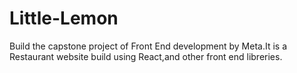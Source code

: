 # Little-Lemon
Build the capstone project of Front End development by Meta.It is a Restaurant website build using React,and other front end libreries.
